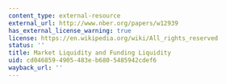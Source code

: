```yaml
---
content_type: external-resource
external_url: http://www.nber.org/papers/w12939
has_external_license_warning: true
license: https://en.wikipedia.org/wiki/All_rights_reserved
status: ''
title: Market Liquidity and Funding Liquidity
uid: cd046859-4905-483e-b680-5485942cdef6
wayback_url: ''
---
```

